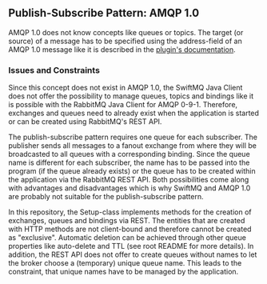 ## Publish-Subscribe Pattern: AMQP 1.0

AMQP 1.0 does not know concepts like queues or topics. The target (or source) of a message has to be specified using 
the address-field of an AMQP 1.0 message like it is described in the [plugin's documentation](https://github.com/rabbitmq/rabbitmq-amqp1.0#routing-and-addressing).

### Issues and Constraints 
Since this concept does not exist in AMQP 1.0, the SwiftMQ Java Client does not offer the possibility to manage 
queues, topics and bindings like it is possible with the RabbitMQ Java Client for AMQP 0-9-1. Therefore, exchanges
and queues need to already exist when the application is started or can be created using RabbitMQ's REST API.

The publish-subscribe pattern requires one queue for each subscriber. The publisher sends all messages to a fanout
exchange from where they will be broadcasted to all queues with a corresponding binding. Since the queue name is
different for each subscriber, the name has to be passed into the program (if the queue already exists) or 
the queue has to be created within the application via the RabbitMQ REST API.
Both possibilities come along with advantages and disadvantages which is why SwiftMQ and AMQP 1.0 are probably not 
suitable for the publish-subscribe pattern.

In this repository, the Setup-class implements methods for the creation of exchanges, queues and bindings via REST. 
The entities that are created with HTTP methods are not client-bound and therefore cannot be created as "exclusive".
Automatic deletion can be achieved through other queue properties like auto-delete and TTL (see root README for more details).
In addition, the REST API does not offer to create queues without names to let the broker choose a (temporary) unique
queue name. This leads to the constraint, that unique names have to be managed by the application.
